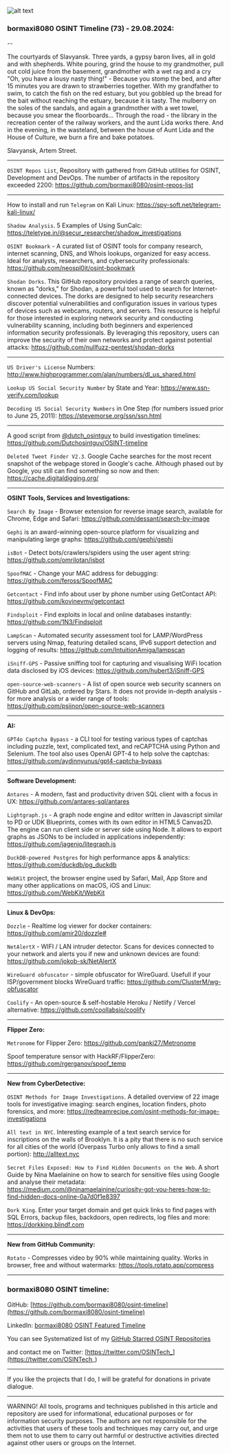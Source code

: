 ![alt text](img/73.jpg)
### bormaxi8080 OSINT Timeline (73) - 29.08.2024:

--

The courtyards of Slavyansk. Three yards, a gypsy baron lives, all in gold and with shepherds. White pouring, grind the house to my grandmother, pull out cold juice from the basement, grandmother with a wet rag and a cry "Oh, you have a lousy nasty thing!" - Because you stomp the bed, and after 15 minutes you are drawn to strawberries together. With my grandfather to swim, to catch the fish on the red estuary, but you gobbled up the bread for the bait without reaching the estuary, because it is tasty. The mulberry on the soles of the sandals, and again a grandmother with a wet towel, because you smear the floorboards... Through the road - the library in the recreation center of the railway workers, and the aunt Lida works there. And in the evening, in the wasteland, between the house of Aunt Lida and the House of Culture, we burn a fire and bake potatoes.

Slavyansk, Artem Street.

----

```OSINT Repos List```, Repository with gathered from GitHub utilities for OSINT, Development and DevOps. The number of artifacts in the repository exceeded 2200: https://github.com/bormaxi8080/osint-repos-list

----

How to install and run ```Telegram``` on Kali Linux: https://spy-soft.net/telegram-kali-linux/

```Shadow Analysis```. 5 Examples of Using SunCalc: https://teletype.in/@secur_researcher/shadow_investigations

```OSINT Bookmark``` - A curated list of OSINT tools for company research, internet scanning, DNS, and Whois lookups, organized for easy access. Ideal for analysts, researchers, and cybersecurity professionals: https://github.com/neospl0it/osint-bookmark

```Shodan Dorks```. This GitHub repository provides a range of search queries, known as "dorks," for Shodan, a powerful tool used to search for Internet-connected devices. The dorks are designed to help security researchers discover potential vulnerabilities and configuration issues in various types of devices such as webcams, routers, and servers. This resource is helpful for those interested in exploring network security and conducting vulnerability scanning, including both beginners and experienced information security professionals. By leveraging this repository, users can improve the security of their own networks and protect against potential attacks: https://github.com/nullfuzz-pentest/shodan-dorks

----

```US Driver's License``` Numbers: http://www.highprogrammer.com/alan/numbers/dl_us_shared.html

```Lookup US Social Security Number``` by State and Year: https://www.ssn-verify.com/lookup

```Decoding US Social Security Numbers``` in One Step (for numbers issued prior to June 25, 2011): https://stevemorse.org/ssn/ssn.html

----

A good script from [@dutch_osintguy](https://x.com/dutch_osintguy) to build investigation timelines: https://github.com/Dutchosintguy/OSINT-timeline

```Deleted Tweet Finder V2.3```. Google Cache searches for the most recent snapshot of the webpage stored in Google's cache. Although phased out by Google, you still can find something so now and then: https://cache.digitaldigging.org/

----

**OSINT Tools, Services and Investigations:**

```Search By Image``` - Browser extension for reverse image search, available for Chrome, Edge and Safari: https://github.com/dessant/search-by-image

```Gephi``` is an award-winning open-source platform for visualizing and manipulating large graphs: https://github.com/gephi/gephi

```isBot``` - Detect bots/crawlers/spiders using the user agent string: https://github.com/omrilotan/isbot

```SpoofMAC``` - Change your MAC address for debugging: https://github.com/feross/SpoofMAC

```Getcontact``` - Find info about user by phone number using GetContact API: https://github.com/kovinevmv/getcontact

```Findsploit``` - Find exploits in local and online databases instantly: https://github.com/1N3/Findsploit

```LampScan``` - Automated security assessment tool for LAMP/WordPress servers using Nmap, featuring detailed scans, IPv6 support detection and logging of results: https://github.com/IntuitionAmiga/lampscan

```iSniff-GPS``` - Passive sniffing tool for capturing and visualising WiFi location data disclosed by iOS devices: https://github.com/hubert3/iSniff-GPS

```open-source-web-scanners``` - A list of open source web security scanners on GitHub and GitLab, ordered by Stars. It does not provide in-depth analysis - for more analysis or a wider range of tools: https://github.com/psiinon/open-source-web-scanners

----

**AI:**

```GPT4o Captcha Bypass``` - a CLI tool for testing various types of captchas including puzzle, text, complicated text, and reCAPTCHA using Python and Selenium. The tool also uses OpenAI GPT-4 to help solve the captchas: https://github.com/aydinnyunus/gpt4-captcha-bypass

---

**Software Development:**

```Antares``` - A modern, fast and productivity driven SQL client with a focus in UX: https://github.com/antares-sql/antares

```Lightgraph.js``` - A graph node engine and editor written in Javascript similar to PD or UDK Blueprints, comes with its own editor in HTML5 Canvas2D. The engine can run client side or server side using Node. It allows to export graphs as JSONs to be included in applications independently: https://github.com/jagenjo/litegraph.js

```DuckDB-powered Postgres``` for high performance apps & analytics: https://github.com/duckdb/pg_duckdb

```WebKit``` project, the browser engine used by Safari, Mail, App Store and many other applications on macOS, iOS and Linux: https://github.com/WebKit/WebKit

----

**Linux & DevOps:**

```Dozzle``` - Realtime log viewer for docker containers: https://github.com/amir20/dozzle#

```NetAlertX``` - WIFI / LAN intruder detector. Scans for devices connected to your network and alerts you if new and unknown devices are found: https://github.com/jokob-sk/NetAlertX

```WireGuard obfuscator``` - simple obfuscator for WireGuard. Usefull if your ISP/government blocks WireGuard traffic: https://github.com/ClusterM/wg-obfuscator

```Coolify``` - An open-source & self-hostable Heroku / Netlify / Vercel alternative: https://github.com/coollabsio/coolify

----

**Flipper Zero:**

```Metronome``` for Flipper Zero: https://github.com/panki27/Metronome

Spoof temperature sensor with HackRF/FlipperZero: https://github.com/rgerganov/spoof_temp

----

**New from CyberDetective:**

```OSINT Methods for Image Investigations```. A detailed overview of 22 image tools for investigative imaging: search engines, location finders, photo forensics, and more: https://redteamrecipe.com/osint-methods-for-image-investigations

```All text in NYC```. Interesting example of a text search service for inscriptions on the walls of Brooklyn. It is a pity that there is no such service for all cities of the world (Overpass Turbo only allows to find a small portion): http://alltext.nyc

```Secret Files Exposed: How to Find Hidden Documents on the Web```. A short Guide by Nina Maelainine on how to search for sensitive files using Google and analyse their metadata: https://medium.com/@ninamaelainine/curiosity-got-you-heres-how-to-find-hidden-docs-online-0a7d0f1e8397

```Dork King```. Enter your target domain and get quick links to find pages with SQL Errors, backup files, backdoors, open redirects, log files and more: https://dorkking.blindf.com

----

**New from GitHub Community:**

```Rotato``` - Compresses video by 90% while maintaining quality. Works in browser, free and without watermarks: https://tools.rotato.app/compress

----
### bormaxi8080 OSINT timeline:

GitHub: [https://github.com/bormaxi8080/osint-timeline](https://github.com/bormaxi8080/osint-timeline)

LinkedIn: [bormaxi8080 OSINT Featured Timeline](https://www.linkedin.com/in/osintech/details/featured/)

You can see Systematized list of my [GitHub Starred OSINT Repositories](https://github.com/bormaxi8080/osint-repos-list)

and contact me on Twitter: [https://twitter.com/OSINTech_](https://twitter.com/OSINTech_)

----

If you like the projects that I do, I will be grateful for donations in private dialogue.

----

WARNING! All tools, programs and techniques published in this article and repository are used for informational, educational purposes or for information security purposes. The authors are not responsible for the activities that users of these tools and techniques may carry out, and urge them not to use them to carry out harmful or destructive activities directed against other users or groups on the Internet.
